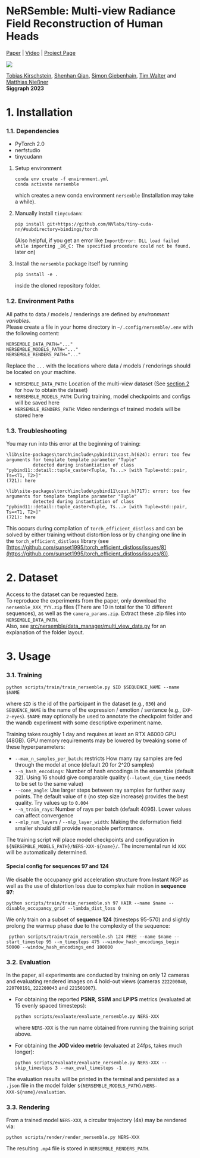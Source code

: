 # NeRSemble: Multi-view Radiance Field Reconstruction of Human Heads

[Paper](https://arxiv.org/pdf/2305.03027.pdf) | [Video](https://youtu.be/a-OAWqBzldU) | [Project Page](https://tobias-kirschstein.github.io/nersemble/)

![](static/nersemble_teaser.gif)

[Tobias Kirschstein](https://tobias-kirschstein.github.io/), [Shenhan Qian](https://shenhanqian.github.io), [Simon Giebenhain](https://simongiebenhain.github.io/), [Tim Walter](https://www.linkedin.com/in/tim-walter-7203aa20b/?originalSubdomain=de) and [Matthias Nießner](https://niessnerlab.org/)  
**Siggraph 2023**

# 1. Installation
### 1.1. Dependencies
- PyTorch 2.0
- nerfstudio
- tinycudann


 1. Setup environment
    ```
    conda env create -f environment.yml
    conda activate nersemble
    ```
    which creates a new conda environment `nersemble` (Installation may take a while).


 2. Manually install `tinycudann`:
    ```
    pip install git+https://github.com/NVlabs/tiny-cuda-nn/#subdirectory=bindings/torch
    ```
    (Also helpful, if you get an error like `ImportError: DLL load failed while importing _86_C: The specified procedure could not be found.` later on)


 3. Install the `nersemble` package itself by running 
    ```shell
    pip install -e .
    ```
    inside the cloned repository folder.
    
### 1.2. Environment Paths

All paths to data / models / renderings are defined by _environment variables_.  
Please create a file in your home directory in `~/.config/nersemble/.env` with the following content:
```shell
NERSEMBLE_DATA_PATH="..."
NERSEMBLE_MODELS_PATH="..."
NERSEMBLE_RENDERS_PATH="..."
```
Replace the `...` with the locations where data / models / renderings should be located on your machine.
 - `NERSEMBLE_DATA_PATH`:  Location of the multi-view dataset (See [section 2](#2-dataset) for how to obtain the dataset)
 - `NERSEMBLE_MODELS_PATH`: During training, model checkpoints and configs will be saved here
 - `NERSEMBLE_RENDERS_PATH`: Video renderings of trained models will be stored here

### 1.3. Troubleshooting

You may run into this error at the beginning of training:
```shell
\lib\site-packages\torch\include\pybind11\cast.h(624): error: too few arguments for template template parameter "Tuple"
          detected during instantiation of class "pybind11::detail::tuple_caster<Tuple, Ts...> [with Tuple=std::pair, Ts=<T1, T2>]"
(721): here

\lib\site-packages\torch\include\pybind11\cast.h(717): error: too few arguments for template template parameter "Tuple"
          detected during instantiation of class "pybind11::detail::tuple_caster<Tuple, Ts...> [with Tuple=std::pair, Ts=<T1, T2>]"
(721): here
```
This occurs during compilation of `torch_efficient_distloss` and can be solved by either training without 
distortion loss or by changing one line in the `torch_efficient_distloss` library (see [https://github.com/sunset1995/torch_efficient_distloss/issues/8](https://github.com/sunset1995/torch_efficient_distloss/issues/8)).

# 2. Dataset

Access to the dataset can be requested [here](https://forms.gle/rYRoGNh2ed51TDWX9).  
To reproduce the experiments from the paper, only download the `nersemble_XXX_YYY.zip` files (There are 10 in total for the 10 different sequences), as well as the `camera_params.zip`.
Extract these .zip files into `NERSEMBLE_DATA_PATH`.  
Also, see [src/nersemble/data_manager/multi_view_data.py](src/nersemble/data_manager/multi_view_data.py) for an explanation of the folder layout.
# 3. Usage

### 3.1. Training

```shell
python scripts/train/train_nersemble.py $ID $SEQUENCE_NAME --name $NAME
```

where `$ID` is the id of the participant in the dataset (e.g., `030`) and `SEQUENCE_NAME` is the name of the expression / emotion / sentence (e.g., `EXP-2-eyes`).
`$NAME` may optionally be used to annotate the checkpoint folder and the wandb experiment with some descriptive experiment name. 

Training takes roughly 1 day and requires at least an RTX A6000 GPU (48GB). GPU memory requirements may be lowered by tweaking some of these hyperparameters:
 - `--max_n_samples_per_batch`: restricts How many ray samples are fed through the model at once (default 20 for 2^20 samples)
 - `--n_hash_encodings`: Number of hash encodings in the ensemble (default 32). Using 16 should give comparable quality (`--latent_dim_time` needs to be set to the same value)
 - `--cone_angle`: Use larger steps between ray samples for further away points. The default value of `0` (no step size increase) provides the best quality. Try values up to `0.004`
 - `--n_train_rays`: Number of rays per batch (default 4096). Lower values can affect convergence
 - `--mlp_num_layers` / `--mlp_layer_width`: Making the deformation field smaller should still provide reasonable performance.

The training script will place model checkpoints and configuration in `${NERSEMBLE_MODELS_PATH}/NERS-XXX-${name}/`. The incremental run id `XXX` will be automatically determined.

#### Special config for sequences 97 and 124

We disable the occupancy grid acceleration structure from Instant NGP as well as the use of distortion loss due to complex hair motion in **sequence 97**:
```shell
python scripts/train/train_nersemble.sh 97 HAIR --name $name --disable_occupancy_grid --lambda_dist_loss 0
```

We only train on a subset of **sequence 124** (timesteps 95-570) and slightly prolong the warmup phase due to the complexity of the sequence:
```shell
 python scripts/train/train_nersemble.sh 124 FREE --name $name --start_timestep 95 --n_timesteps 475 --window_hash_encodings_begin 50000 --window_hash_encodings_end 100000
```
### 3.2. Evaluation

In the paper, all experiments are conducted by training on only 12 cameras and evaluating rendered images on 4 hold-out views (cameras `222200040`, `220700191`, `222200043` and `221501007`).

 - For obtaining the reported **PSNR**, **SSIM** and **LPIPS** metrics (evaluated at 15 evenly spaced timesteps):
    ```shell
    python scripts/evaluate/evaluate_nersemble.py NERS-XXX
    ```
    where `NERS-XXX` is the run name obtained from running the training script above.

 - For obtaining the **JOD video metric** (evaluated at 24fps, takes much longer):
    ```shell
    python scripts/evaluate/evaluate_nersemble.py NERS-XXX --skip_timesteps 3 --max_eval_timesteps -1
    ```

The evaluation results will be printed in the terminal and persisted as a `.json` file in the model folder `${NERSEMBLE_MODELS_PATH}/NERS-XXX-${name}/evaluation`. 

### 3.3. Rendering
From a trained model `NERS-XXX`, a circular trajectory (4s) may be rendered via:
```shell
python scripts/render/render_nersemble.py NERS-XXX
```
The resulting `.mp4` file is stored in `NERSEMBLE_RENDERS_PATH`.
